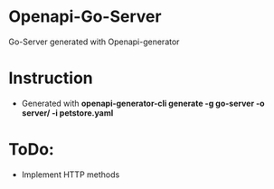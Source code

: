 # Openapi-Go-Server
Go-Server generated with Openapi-generator
# Instruction
- Generated with **openapi-generator-cli generate -g go-server -o server/ -i petstore.yaml**

# ToDo:
- Implement HTTP methods
